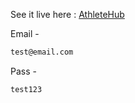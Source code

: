 

See it live here : [AthleteHub](https://okayniraj.me/athletehub/loginpage.html)

Email - 

```txt
test@email.com
```
Pass - 
```txt
test123
```
